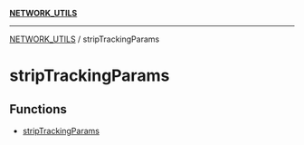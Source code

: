 [**NETWORK_UTILS**](../README.md)

***

[NETWORK_UTILS](../README.md) / stripTrackingParams

# stripTrackingParams

## Functions

- [stripTrackingParams](functions/stripTrackingParams.md)
